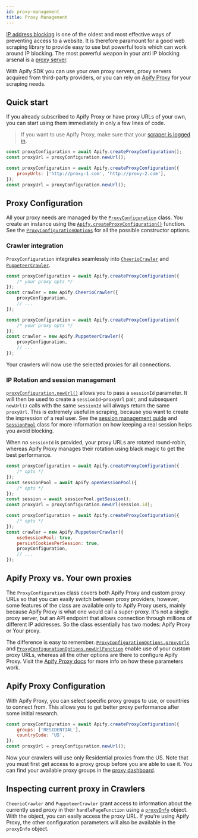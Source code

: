 ```yaml
---
id: proxy-management
title: Proxy Management
---
```


[IP address blocking](https://en.wikipedia.org/wiki/IP_address_blocking) is one of the oldest
and most effective ways of preventing access to a website. It is therefore paramount for
a good web scraping library to provide easy to use but powerful tools which can work around
IP blocking. The most powerful weapon in your anti IP blocking arsenal is a
[proxy server](https://en.wikipedia.org/wiki/Proxy_server).

With Apify SDK you can use your own proxy servers, proxy servers acquired from
third-party providers, or you can rely on [Apify Proxy](https://apify.com/proxy)
for your scraping needs.

## Quick start

If you already subscribed to Apify Proxy or have proxy URLs of your own, you can start using
them immediately in only a few lines of code.

> If you want to use Apify Proxy, make sure that your [scraper is logged in](../guides/apify-platform).

<!--DOCUSAURUS_CODE_TABS-->

<!-- Apify Proxy -->

```javascript
const proxyConfiguration = await Apify.createProxyConfiguration();
const proxyUrl = proxyConfiguration.newUrl();
```

<!-- Your own proxies -->

```javascript
const proxyConfiguration = await Apify.createProxyConfiguration({
    proxyUrls: ['http://proxy-1.com', 'http://proxy-2.com'],
});
const proxyUrl = proxyConfiguration.newUrl();
```

<!--END_DOCUSAURUS_CODE_TABS-->

## Proxy Configuration

All your proxy needs are managed by the [`ProxyConfiguration`](../api/proxy-configuration) class.
You create an instance using the [`Apify.createProxyConfiguration()`](../api/apify#createproxyconfiguration)
function. See the [`ProxyConfigurationOptions`](../typedefs/proxy-configuration-options) for all
the possible constructor options.

### Crawler integration

`ProxyConfiguration` integrates seamlessly into [`CheerioCrawler`](../api/cheerio-crawler)
and [`PuppeteerCrawler`](../api/puppeteer-crawler).

<!--DOCUSAURUS_CODE_TABS-->

<!-- CheerioCrawler -->

```javascript
const proxyConfiguration = await Apify.createProxyConfiguration({
    /* your proxy opts */
});
const crawler = new Apify.CheerioCrawler({
    proxyConfiguration,
    // ...
});
```

<!-- PuppeteerCrawler -->

```javascript
const proxyConfiguration = await Apify.createProxyConfiguration({
    /* your proxy opts */
});
const crawler = new Apify.PuppeteerCrawler({
    proxyConfiguration,
    // ...
});
```

<!--END_DOCUSAURUS_CODE_TABS-->

Your crawlers will now use the selected proxies for all connections.

### IP Rotation and session management

[`proxyConfiguration.newUrl()`](../api/proxy-configuration#newurl) allows you to pass
a `sessionId` parameter. It will then be used to create a `sessionId`-`proxyUrl` pair,
and subsequent `newUrl()` calls with the same `sessionId` will always return the same
`proxyUrl`. This is extremely useful in scraping, because you want to create the impression
of a real user. See the [session management guide](../guides/session-management) and
[`SessionPool`](../api/session-pool) class for more information on how keeping
a real session helps you avoid blocking.

When no `sessionId` is provided, your proxy URLs are rotated round-robin, whereas
Apify Proxy manages their rotation using black magic to get the best performance.

<!--DOCUSAURUS_CODE_TABS-->

<!-- Standalone -->

```javascript
const proxyConfiguration = await Apify.createProxyConfiguration({
    /* opts */
});
const sessionPool = await Apify.openSessionPool({
    /* opts */
});
const session = await sessionPool.getSession();
const proxyUrl = proxyConfiguration.newUrl(session.id);
```

<!-- Crawlers -->

```javascript
const proxyConfiguration = await Apify.createProxyConfiguration({
    /* opts */
});
const crawler = new Apify.PuppeteerCrawler({
    useSessionPool: true,
    persistCookiesPerSession: true,
    proxyConfiguration,
    // ...
});
```

<!--END_DOCUSAURUS_CODE_TABS-->

## Apify Proxy vs. Your own proxies

The `ProxyConfiguration` class covers both Apify Proxy and custom proxy URLs so that
you can easily switch between proxy providers, however, some features of the class
are available only to Apify Proxy users, mainly because Apify Proxy is what
one would call a super-proxy. It's not a single proxy server, but an API endpoint
that allows connection through millions of different IP addresses. So the class
essentially has two modes: Apify Proxy or Your proxy.

The difference is easy to remember.
[`ProxyConfigurationOptions.proxyUrls`](../typedefs/proxy-configuration-options#proxyurls) and
[`ProxyConfigurationOptions.newUrlFunction`](../typedefs/proxy-configuration-options#newurlfunction)
enable use of your custom proxy URLs, whereas all the other options are there to configure Apify Proxy.
Visit the [Apify Proxy docs](https://docs.apify.com/proxy) for more info on how these parameters work.

## Apify Proxy Configuration

With Apify Proxy, you can select specific proxy groups to use, or countries to connect from.
This allows you to get better proxy performance after some initial research.

```javascript
const proxyConfiguration = await Apify.createProxyConfiguration({
    groups: ['RESIDENTIAL'],
    countryCode: 'US',
});
const proxyUrl = proxyConfiguration.newUrl();
```

Now your crawlers will use only Residential proxies from the US. Note that you must first get access
to a proxy group before you are able to use it. You can find your available proxy groups
in the [proxy dashboard](https://console.apify.com/proxy).

## Inspecting current proxy in Crawlers

`CheerioCrawler` and `PuppeteerCrawler` grant access to information about the currently used proxy
in their `handlePageFunction` using a [`proxyInfo`](../typedefs/proxy-info) object.
With the object, you can easily access the proxy URL. If you're using Apify Proxy, the other
configuration parameters will also be available in the `proxyInfo` object.
